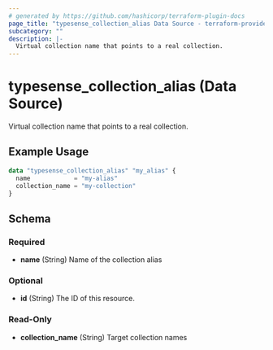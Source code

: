 ```yaml
---
# generated by https://github.com/hashicorp/terraform-plugin-docs
page_title: "typesense_collection_alias Data Source - terraform-provider-typesense"
subcategory: ""
description: |-
  Virtual collection name that points to a real collection.
---
```


# typesense_collection_alias (Data Source)

Virtual collection name that points to a real collection.

## Example Usage

```terraform
data "typesense_collection_alias" "my_alias" {
  name            = "my-alias"
  collection_name = "my-collection"
}
```

<!-- schema generated by tfplugindocs -->
## Schema

### Required

- **name** (String) Name of the collection alias

### Optional

- **id** (String) The ID of this resource.

### Read-Only

- **collection_name** (String) Target collection names


